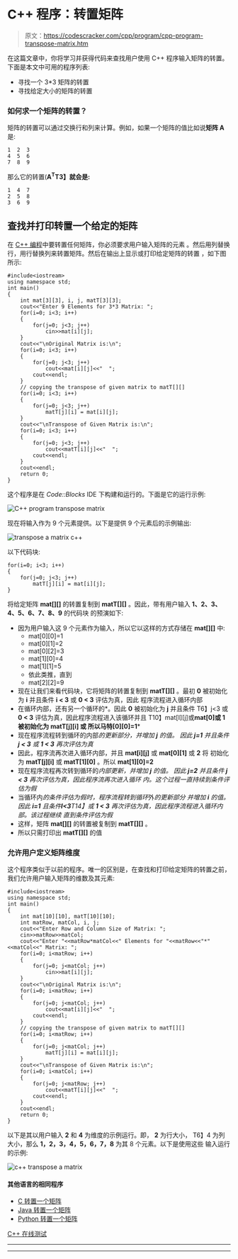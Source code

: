 # C++ 程序：转置矩阵

> 原文：<https://codescracker.com/cpp/program/cpp-program-transpose-matrix.htm>

在这篇文章中，你将学习并获得代码来查找用户使用 C++ 程序输入矩阵的转置。下面是本文中可用的程序列表:

*   寻找一个 3*3 矩阵的转置
*   寻找给定大小的矩阵的转置

### 如何求一个矩阵的转置？

矩阵的转置可以通过交换行和列来计算。例如，如果一个矩阵的值比如说**矩阵 A** 是:

```
1  2  3
4  5  6
7  8  9
```

那么它的转置(**A<sup>T</sup>T3】就会是:**

```
1  4  7
2  5  8
3  6  9
```

## 查找并打印转置一个给定的矩阵

在 [C++ 编程](/cpp/index.htm)中要转置任何矩阵，你必须要求用户输入矩阵的元素 。然后用列替换行，用行替换列来转置矩阵。然后在输出上显示或打印给定矩阵的转置 ，如下图所示:

```
#include<iostream>
using namespace std;
int main()
{
    int mat[3][3], i, j, matT[3][3];
    cout<<"Enter 9 Elements for 3*3 Matrix: ";
    for(i=0; i<3; i++)
    {
        for(j=0; j<3; j++)
            cin>>mat[i][j];
    }
    cout<<"\nOriginal Matrix is:\n";
    for(i=0; i<3; i++)
    {
        for(j=0; j<3; j++)
            cout<<mat[i][j]<<"  ";
        cout<<endl;
    }
    // copying the transpose of given matrix to matT[][]
    for(i=0; i<3; i++)
    {
        for(j=0; j<3; j++)
            matT[j][i] = mat[i][j];
    }
    cout<<"\nTranspose of Given Matrix is:\n";
    for(i=0; i<3; i++)
    {
        for(j=0; j<3; j++)
            cout<<matT[i][j]<<"  ";
        cout<<endl;
    }
    cout<<endl;
    return 0;
}
```

这个程序是在 *Code::Blocks* IDE 下构建和运行的。下面是它的运行示例:

![C++ program transpose matrix](img/e595535acf6e89d889eb464b779f904e.png)

现在将输入作为 9 个元素提供。以下是提供 9 个元素后的示例输出:

![transpose a matrix c++](img/ef1aca3e99b3fb4d171c60153c843c12.png)

以下代码块:

```
for(i=0; i<3; i++)
{
    for(j=0; j<3; j++)
        matT[j][i] = mat[i][j];
}
```

将给定矩阵 **mat[][]** 的转置复制到 **matT[][]** 。因此，带有用户输入 **1、2、3、4、5、6、7、8、9** 的代码块 的预演如下:

*   因为用户输入这 9 个元素作为输入，所以它以这样的方式存储在 **mat[][]** 中:
    *   mat[0][0]=1
    *   mat[0][1]=2
    *   mat[0][2]=3
    *   mat[1][0]=4
    *   mat[1][1]=5
    *   依此类推，直到
    *   mat[2][2]=9
*   现在让我们来看代码块，它将矩阵的转置复制到 **matT[][]** 。最初 **0** 被初始化为 **i** 并且条件 **i < 3** 或 **0 < 3** 评估为真，因此 程序流程进入循环内部
*   在循环内部，还有另一个循环的*。因此 **0** 被初始化为 **j** 并且条件 T6】j<3 或 **0 < 3** 评估为真，因此程序流程进入该循环并且 T10】mat[I][j]或**mat[0]**或 **1** 被初始化为 **matT[j][i]** 或 所以**马特[0][0]=1***
*   现在程序流程转到循环的内部*的更新部分，并增加 **j** 的值。 因此 **j=1** 并且条件 **j < 3** 或 **1 < 3** 再次评估为真*
*   因此，程序流再次进入循环内部，并且 **mat[i][j]** 或 **mat[0][1]** 或 **2** 将 初始化为 **matT[j][i]** 或 **matT[1][0]** 。所以 **mat[1][0]=2**
*   现在程序流程再次转到循环的*内部更新，并增加 **j** 的值。 因此 **j=2** 并且条件 **j < 3** 再次评估为真，因此程序流再次进入循环 内。这个过程一直持续到条件评估为假*
*   当循环内*的条件评估为假时，程序流程转到循环*外*的更新部分 并增加 **i** 的值。因此 **i=1** 且条件**I<3**T14】或 **1 < 3** 再次评估为真，因此程序流程进入循环内部。该过程继续 直到条件评估为假*
*   这样，矩阵 **mat[][]** 的转置被复制到 **matT[][]** 。
*   所以只需打印出 **matT[][]** 的值

### 允许用户定义矩阵维度

这个程序类似于以前的程序。唯一的区别是，在查找和打印给定矩阵的转置之前，我们允许用户输入矩阵的维数及其元素:

```
#include<iostream>
using namespace std;
int main()
{
    int mat[10][10], matT[10][10];
    int matRow, matCol, i, j;
    cout<<"Enter Row and Column Size of Matrix: ";
    cin>>matRow>>matCol;
    cout<<"Enter "<<matRow*matCol<<" Elements for "<<matRow<<"*"<<matCol<<" Matrix: ";
    for(i=0; i<matRow; i++)
    {
        for(j=0; j<matCol; j++)
            cin>>mat[i][j];
    }
    cout<<"\nOriginal Matrix is:\n";
    for(i=0; i<matRow; i++)
    {
        for(j=0; j<matCol; j++)
            cout<<mat[i][j]<<"  ";
        cout<<endl;
    }
    // copying the transpose of given matrix to matT[][]
    for(i=0; i<matRow; i++)
    {
        for(j=0; j<matCol; j++)
            matT[j][i] = mat[i][j];
    }
    cout<<"\nTranspose of Given Matrix is:\n";
    for(i=0; i<matCol; i++)
    {
        for(j=0; j<matRow; j++)
            cout<<matT[i][j]<<"  ";
        cout<<endl;
    }
    cout<<endl;
    return 0;
}
```

以下是其以用户输入 **2** 和 **4** 为维度的示例运行。即， **2** 为行大小， T6】4 为列大小，那么 **1，2，3，4，5，6，7，8** 为其 8 个元素。以下是使用这些 输入运行的示例:

![c++ transpose a matrix](img/048b5c067be0f749807ad1dec654e137.png)

#### 其他语言的相同程序

*   [C 转置一个矩阵](/c/program/c-program-transpose-matrix.htm)
*   [Java 转置一个矩阵](/java/program/java-program-transpose-matrix.htm)
*   [Python 转置一个矩阵](/python/program/python-program-transpose-matrix.htm)

[C++ 在线测试](/exam/showtest.php?subid=3)

* * *

* * *